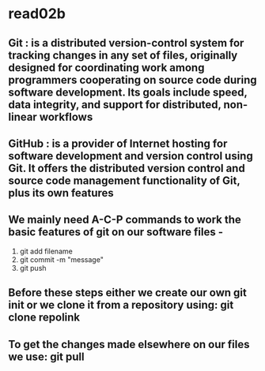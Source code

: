 # read02b

## Git : is a distributed version-control system for tracking changes in any set of files, originally designed for coordinating work among programmers cooperating on source code during software development. Its goals include speed, data integrity, and support for distributed, non-linear workflows

## GitHub : is a provider of Internet hosting for software development and version control using Git. It offers the distributed version control and source code management functionality of Git, plus its own features

## We mainly need A-C-P commands to work the basic features of git on our software files -

1. git add filename
2. git commit -m "message"
3. git push

## Before these steps either we create our own git init or we clone it from a repository using: git clone repolink

## To get the changes made elsewhere on our files we use: git pull